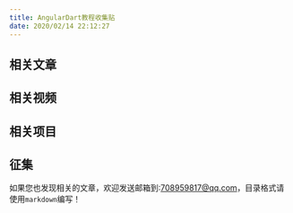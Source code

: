 ```yaml
---
title: AngularDart教程收集贴
date: 2020/02/14 22:12:27
---
```



## 相关文章


## 相关视频


## 相关项目


## 征集

如果您也发现相关的文章，欢迎发送邮箱到:708959817@qq.com，目录格式请使用`markdown`编写！
